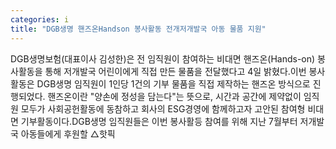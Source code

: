 ```yaml
---
categories: i
title: "DGB생명 핸즈온Handson 봉사활동 전개저개발국 아동 물품 지원"
---
```

DGB생명보험(대표이사 김성한)은 전 임직원이 참여하는 비대면 핸즈온(Hands-on) 봉사활동을 통해 저개발국 어린이에게 직접 만든 물품을 전달했다고 4일 밝혔다.이번 봉사활동은 DGB생명 임직원이 1인당 1건의 기부 물품을 직접 제작하는 핸즈온 방식으로 진행되었다. 핸즈온이란 "양손에 정성을 담는다"는 뜻으로, 시간과 공간에 제약없이 임직원 모두가 사회공헌활동에 동참하고 회사의 ESG경영에 함께하고자 고안된 참여형 비대면 기부활동이다.DGB생명 임직원들은 이번 봉사활등 참여를 위해 지난 7월부터 저개발국 아동들에게 후원할 △핫픽